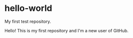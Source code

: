 # hello-world
My first test repository.

Hello!
This is my first repository and I'm a new user of GitHub.
